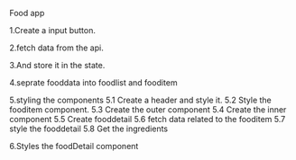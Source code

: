 <!-- # React + Vite

This template provides a minimal setup to get React working in Vite with HMR and some ESLint rules.

Currently, two official plugins are available:

- [@vitejs/plugin-react](https://github.com/vitejs/vite-plugin-react/blob/main/packages/plugin-react/README.md) uses [Babel](https://babeljs.io/) for Fast Refresh
- [@vitejs/plugin-react-swc](https://github.com/vitejs/vite-plugin-react-swc) uses [SWC](https://swc.rs/) for Fast Refresh -->


Food app

1.Create a input button.

2.fetch data from the api.

3.And store it in the state.

4.seprate fooddata into foodlist and fooditem

5.styling the components
	5.1 Create a header and style it.
	5.2 Style the fooditem component.
	5.3 Create the outer component
	5.4 Create the inner component
	5.5 Create fooddetail
	5.6 fetch data related to the fooditem
	5.7 style the fooddetail
	5.8 Get the ingredients

6.Styles the foodDetail component